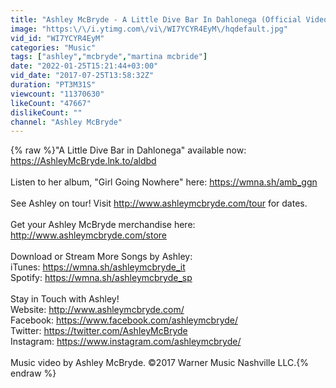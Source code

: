 ```yaml
---
title: "Ashley McBryde - A Little Dive Bar In Dahlonega (Official Video)"
image: "https:\/\/i.ytimg.com\/vi\/WI7YCYR4EyM\/hqdefault.jpg"
vid_id: "WI7YCYR4EyM"
categories: "Music"
tags: ["ashley","mcbryde","martina mcbride"]
date: "2022-01-25T15:21:44+03:00"
vid_date: "2017-07-25T13:58:32Z"
duration: "PT3M31S"
viewcount: "11370630"
likeCount: "47667"
dislikeCount: ""
channel: "Ashley McBryde"
---
```

{% raw %}&quot;A Little Dive Bar in Dahlonega&quot; available now: <a rel="nofollow" target="blank" href="https://AshleyMcBryde.lnk.to/aldbd">https://AshleyMcBryde.lnk.to/aldbd</a> <br /> <br />Listen to her album, &quot;Girl Going Nowhere&quot; here: <a rel="nofollow" target="blank" href="https://wmna.sh/amb_ggn">https://wmna.sh/amb_ggn</a><br /><br />See Ashley on tour! Visit <a rel="nofollow" target="blank" href="http://www.ashleymcbryde.com/tour">http://www.ashleymcbryde.com/tour</a> for dates. <br /> <br />Get your Ashley McBryde merchandise here: <a rel="nofollow" target="blank" href="http://www.ashleymcbryde.com/store">http://www.ashleymcbryde.com/store</a> <br /> <br />Download or Stream More Songs by Ashley:  <br />iTunes: <a rel="nofollow" target="blank" href="https://wmna.sh/ashleymcbryde_it">https://wmna.sh/ashleymcbryde_it</a> <br />Spotify: <a rel="nofollow" target="blank" href="https://wmna.sh/ashleymcbryde_sp">https://wmna.sh/ashleymcbryde_sp</a> <br /> <br />Stay in Touch with Ashley! <br />Website: <a rel="nofollow" target="blank" href="http://www.ashleymcbryde.com/">http://www.ashleymcbryde.com/</a> <br />Facebook: <a rel="nofollow" target="blank" href="https://www.facebook.com/ashleymcbryde/">https://www.facebook.com/ashleymcbryde/</a> <br />Twitter: <a rel="nofollow" target="blank" href="https://twitter.com/AshleyMcBryde">https://twitter.com/AshleyMcBryde</a> <br />Instagram: <a rel="nofollow" target="blank" href="https://www.instagram.com/ashleymcbryde/">https://www.instagram.com/ashleymcbryde/</a> <br /> <br />Music video by Ashley McBryde. ©2017 Warner Music Nashville LLC.{% endraw %}
